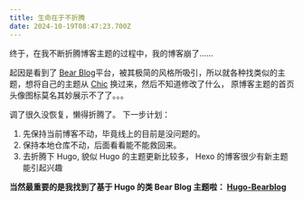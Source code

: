 ```yaml
---
title: 生命在于不折腾
date: 2024-10-19T08:47:23.700Z
---
```


终于，在我不断折腾博客主题的过程中，我的博客崩了……


起因是看到了 [Bear Blog](https://bearblog.dev/)平台，被其极简的风格所吸引，所以就各种找类似的主题，想将自己的主题从 [Chic](https://github.com/Siricee/hexo-theme-Chic) 换过来，然后不知道修改了什么， 原博客主题的首页头像图标莫名其妙展示不了了。。。

调了很久没恢复，懒得折腾了。 下一步计划：
1. 先保持当前博客不动，毕竟线上的目前是没问题的。
2. 保持本地仓库不动，后面看看能不能救回来。
3. 去折腾下 Hugo, 貌似 Hugo 的主题更新比较多， Hexo 的博客很少有新主题能引起兴趣

**当然最重要的是我找到了基于 Hugo 的类 Bear Blog 主题啦： [Hugo-Bearblog](https://github.com/janraasch/hugo-bearblog)**